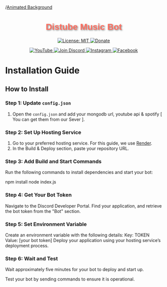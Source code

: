 /[Animated Background](https://imgur.com/a/NUEVEjF)

<h1 align="center" style="font-family: Arial, sans-serif; color: #FF6F61; text-shadow: 2px 2px 4px rgba(0,0,0,0.5);">
  Distube Music Bot
</h1>

<p align="center">
  <a href="https://opensource.org/licenses/MIT">
    <img src="https://img.shields.io/badge/License-MIT-blue?style=flat-square&logo=opensource"
      alt="License: MIT" />
  </a>

  <a href="https://www.paypal.me/@GlaceYT">
    <img src="https://img.shields.io/badge/Donate-PayPal-0079C1?style=flat-square&logo=paypal"
      alt="Donate" />
  </a>
</p>

<p align="center">
  <a href="https://www.youtube.com/channel/@GlaceYT">
    <img src="https://img.shields.io/badge/YouTube-Subscribe-red?style=flat-square&logo=youtube"
      alt="YouTube" />
  </a>

  <a href="https://discord.gg/xQF9f9yUEM">
    <img src="https://img.shields.io/badge/Discord-Join-blue?style=flat-square&logo=discord"
      alt="Join Discord" />
  </a>

  <a href="https://www.instagram.com/glaceytt">
    <img src="https://img.shields.io/badge/Instagram-Follow-E4405F?style=flat-square&logo=instagram"
      alt="Instagram" />
  </a>

  <a href="https://www.facebook.com/youulewd/">
    <img src="https://img.shields.io/badge/Facebook-Follow-1877F2?style=flat-square&logo=facebook"
      alt="Facebook" />
  </a>
</p>



# Installation Guide

## How to Install

### Step 1: Update `config.json`

1. Open the `config.json` and add your mongodb url, youtube api & spotify [ You can get them from our Sever ].

### Step 2: Set Up Hosting Service

1. Go to your preferred hosting service. For this guide, we use [Render](https://render.com/).
2. In the Build & Deploy section, paste your repository URL.


### Step 3: Add Build and Start Commands
 Run the following commands to install dependencies and start your bot:

   npm install
   node index.js

### Step 4: Get Your Bot Token
Navigate to the Discord Developer Portal.
Find your application, and retrieve the bot token from the "Bot" section.

### Step 5: Set Environment Variable
Create an environment variable with the following details:
Key: TOKEN
Value: [your bot token]
Deploy your application using your hosting service’s deployment process.

### Step 6: Wait and Test
Wait approximately five minutes for your bot to deploy and start up.

Test your bot by sending commands to ensure it is operational.
